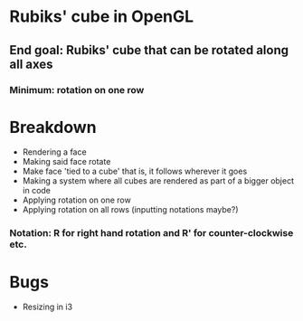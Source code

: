 # Rubiks' cube in OpenGL
## End goal: Rubiks' cube that can be rotated along all axes
### Minimum: rotation on one row

# Breakdown
 - Rendering a face
 - Making said face rotate
 - Make face 'tied to a cube' that is, it follows wherever it goes
 - Making a system where all cubes are rendered as part of a bigger object in code
 - Applying rotation on one row
 - Applying rotation on all rows (inputting notations maybe?)

 ### Notation: R for right hand rotation and R' for counter-clockwise etc.

 # Bugs
 - Resizing in i3
